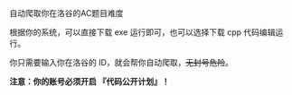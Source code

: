 自动爬取你在洛谷的AC题目难度

根据你的系统，可以直接下载 exe 运行即可，也可以选择下载 cpp 代码编辑运行。

你只需要输入你在洛谷的 ID，就会帮你自动爬取，~~无封号危险~~。

**注意：你的账号必须开启 『代码公开计划』！**


